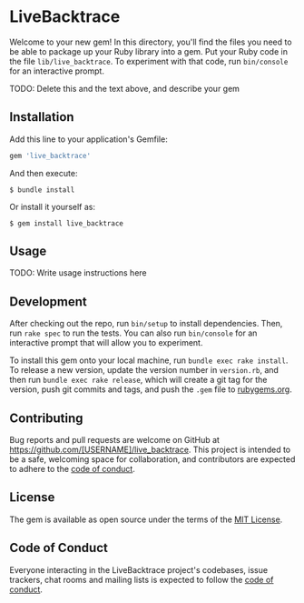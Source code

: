 # LiveBacktrace

Welcome to your new gem! In this directory, you'll find the files you need to be able to package up your Ruby library into a gem. Put your Ruby code in the file `lib/live_backtrace`. To experiment with that code, run `bin/console` for an interactive prompt.

TODO: Delete this and the text above, and describe your gem

## Installation

Add this line to your application's Gemfile:

```ruby
gem 'live_backtrace'
```

And then execute:

    $ bundle install

Or install it yourself as:

    $ gem install live_backtrace

## Usage

TODO: Write usage instructions here

## Development

After checking out the repo, run `bin/setup` to install dependencies. Then, run `rake spec` to run the tests. You can also run `bin/console` for an interactive prompt that will allow you to experiment.

To install this gem onto your local machine, run `bundle exec rake install`. To release a new version, update the version number in `version.rb`, and then run `bundle exec rake release`, which will create a git tag for the version, push git commits and tags, and push the `.gem` file to [rubygems.org](https://rubygems.org).

## Contributing

Bug reports and pull requests are welcome on GitHub at https://github.com/[USERNAME]/live_backtrace. This project is intended to be a safe, welcoming space for collaboration, and contributors are expected to adhere to the [code of conduct](https://github.com/[USERNAME]/live_backtrace/blob/master/CODE_OF_CONDUCT.md).


## License

The gem is available as open source under the terms of the [MIT License](https://opensource.org/licenses/MIT).

## Code of Conduct

Everyone interacting in the LiveBacktrace project's codebases, issue trackers, chat rooms and mailing lists is expected to follow the [code of conduct](https://github.com/[USERNAME]/live_backtrace/blob/master/CODE_OF_CONDUCT.md).
